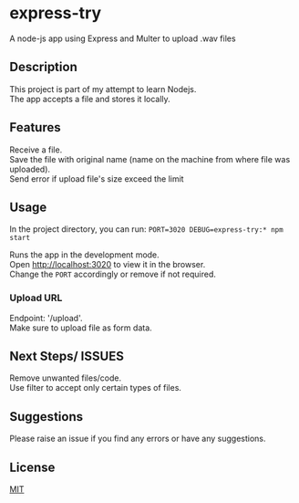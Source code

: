 # express-try

A node-js app using Express and Multer to upload .wav files


## Description

This project is part of my attempt to learn Nodejs.
<br />
The app accepts a file and stores it locally.


## Features

Receive a file. <br />
Save the file with original name (name on the machine from where file was uploaded). <br />
Send error if upload file's size exceed the limit


## Usage

In the project directory, you can run:
 `PORT=3020 DEBUG=express-try:* npm start`

Runs the app in the development mode. <br />
Open [http://localhost:3020](http://localhost:3020) to view it in the browser. <br />
Change the `PORT` accordingly or remove if not required.


### Upload URL

Endpoint: '/upload'. <br />
Make sure to upload file as form data.


## Next Steps/ ISSUES

Remove unwanted files/code. <br />
Use filter to accept only certain types of files.


## Suggestions

Please raise an issue if you find any errors or have any suggestions.


## License
[MIT](LICENSE)
